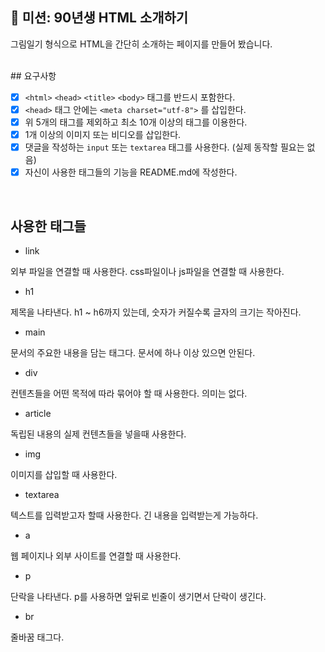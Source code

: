 
## 🚀 미션: 90년생 HTML 소개하기

그림일기 형식으로 HTML을 간단히 소개하는 페이지를 만들어 봤습니다.


<br/>
## 요구사항 

- [x]  `<html>` `<head>` `<title>`  `<body>` 태그를 반드시 포함한다. 
- [x]  `<head>` 태그 안에는 `<meta charset="utf-8">` 를 삽입한다.
- [x]  위 5개의 태그를 제외하고 최소 10개 이상의 태그를 이용한다.
- [x]  1개 이상의 이미지 또는 비디오를 삽입한다.
- [x]  댓글을 작성하는 `input` 또는 `textarea` 태그를 사용한다. (실제 동작할 필요는 없음)
- [x]  자신이 사용한 태그들의 기능을 README.md에 작성한다.

<br/>

## 사용한 태그들

- link

 외부 파일을 연결할 때 사용한다. css파일이나 js파일을 연결할 때 사용한다.
 


- h1

제목을 나타낸다. h1 ~ h6까지 있는데, 숫자가 커질수록 글자의 크기는 작아진다.

- main

문서의 주요한 내용을 담는 태그다. 문서에 하나 이상 있으면 안된다.

- div

컨텐츠들을 어떤 목적에 따라 묶어야 할 때 사용한다. 의미는 없다.

- article

독립된 내용의 실제 컨텐츠들을 넣을때 사용한다.

- img

이미지를 삽입할 때 사용한다.
- textarea

텍스트를 입력받고자 할때 사용한다. 긴 내용을 입력받는게 가능하다.

- a

웹 페이지나 외부 사이트를 연결할 때 사용한다.

- p

단락을 나타낸다. p를 사용하면 앞뒤로 빈줄이 생기면서 단락이 생긴다.
- br

줄바꿈 태그다. 